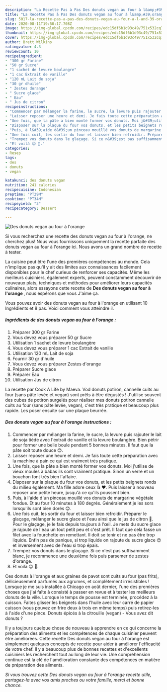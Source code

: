 ```yaml
---
description: "La Recette Pas à Pas Des donuts vegan au four à l&amp;#39;orange"
title: "La Recette Pas à Pas Des donuts vegan au four à l&amp;#39;orange"
slug: 5017-la-recette-pas-a-pas-des-donuts-vegan-au-four-a-l-and-39-orange
date: 2020-08-11T19:50:17.708Z
image: https://img-global.cpcdn.com/recipes/edc15df6b1d93c49/751x532cq70/des-donuts-vegan-au-four-a-lorange-photo-principale-de-la-recette.jpg
thumbnail: https://img-global.cpcdn.com/recipes/edc15df6b1d93c49/751x532cq70/des-donuts-vegan-au-four-a-lorange-photo-principale-de-la-recette.jpg
cover: https://img-global.cpcdn.com/recipes/edc15df6b1d93c49/751x532cq70/des-donuts-vegan-au-four-a-lorange-photo-principale-de-la-recette.jpg
author: Brett Wilkins
ratingvalue: 4.3
reviewcount: 10
recipeingredient:
- "300 gr Farine"
- "50 gr Sucre"
- "1 sachet de levure boulangre"
- "1 cac Extrait de vanille"
- "120 mL Lait de soja"
- "30 gr dhuile"
- " Zestes dorange"
- " Sucre glace"
- " Eau"
- " Jus de citron"
recipeinstructions:
- "Commencer par mélanger la farine, le sucre, la levure puis rajouter le lait de soja tiède avec l&#39;extrait de vanille et la levure boulangère. Bien pétrir pour former une belle boule pendant 5 bonnes minutes. Il faut que la pâte soit toute douce 😊."
- "Laisser reposer une heure et demi. Je fais toute cette préparation avec la machine à pain ce qui est vraiment très pratique."
- "Une fois, que la pâte a bien monté former vos donuts. Moi j&#39;utilise de vieux moules à babas ils sont vraiment pratique. Sinon un verre et un bouchon font très bien l&#39;affaire."
- "Disposer sur la plaque du four vos donuts, et les petits beignets ronds du milieu également. Ma fille adore ceux là ♥️. Puis laisser à nouveau reposer une petite heure, jusqu&#39;à ce qu&#39;ils poussent bien."
- "Puis, à l&#39;aide d&#39;un pinceau mouillé vos donuts de margarine végétale fondue. Et au four 10 minutes à 180 degrés. Généralement je les sors lorsqu&#39;ils sont bien dorés 😊."
- "Une fois cuit, les sortir du four et laisser bien refroidir. Préparer le glaçage, mélanger le sucre glace et l&#39;eau ainsi que le jus de citron 🍋. Pour le glaçage, je le fais depuis toujours à l&#39;œil. Je mets du sucre glace je rajoute de l&#39;eau un tout petit peu et c&#39;est prêt. Il faut que cela fasse un filet avec la fourchette en remettant. Il doit se tenir et ne pas être trop liquide. Enfin pas de panique, si trop liquide on rajoute du sucre glace 😉 et inversement avec de l&#39;eau si trop épais."
- "Trempez vos donuts dans le glaçage. Si ce n&#39;est pas suffisamment blanc, je recommence une deuxième fois puis parsemer de zestes d&#39;orange."
- "Et voilà 😊 🌱."
categories:
- Resep
tags:
- des
- donuts
- vegan

katakunci: des donuts vegan 
nutrition: 241 calories
recipecuisine: Indonesian
preptime: "PT29M"
cooktime: "PT34M"
recipeyield: "3"
recipecategory: Dessert

---
```



![Des donuts vegan au four à l&#39;orange](https://img-global.cpcdn.com/recipes/edc15df6b1d93c49/751x532cq70/des-donuts-vegan-au-four-a-lorange-photo-principale-de-la-recette.jpg)

Si vous recherchez une recette des donuts vegan au four à l&#39;orange, ne cherchez plus! Nous vous fournissons uniquement la recette parfaite des donuts vegan au four à l&#39;orange ici. Nous avons un grand nombre de recette à tester.

La cuisine peut être l'une des premières compétences au monde. Cela n'implique pas qu'il y ait des limites aux connaissances facilement disponibles pour le chef curieux de renforcer ses capacités. Même les meilleurs cuisiniers, également experts, peuvent constamment découvrir de nouveaux plats, techniques et méthodes pour améliorer leurs capacités culinaires, alors essayons cette recette de <strong> Des donuts vegan au four à l&#39;orange </strong>, nous espérons que vous J'aime ça.

<!--inarticleads1-->

Vous pouvez avoir des donuts vegan au four à l&#39;orange en utilisant 10 Ingrédients et 8 pas. Voici comment vous atteindre il.

##### Ingrédients de des donuts vegan au four à l&#39;orange :

1. Préparer 300 gr Farine
1. Vous devez vous préparer 50 gr Sucre
1. Utilisation 1 sachet de levure boulangère
1. Vous devez vous préparer 1 cac Extrait de vanille
1. Utilisation 120 mL Lait de soja
1. Fournir 30 gr d&#39;huile
1. Vous devez vous préparer  Zestes d&#39;orange
1. Préparer  Sucre glace
1. Préparer  Eau
1. Utilisation  Jus de citron


La recette par Cook A Life by Maeva. Vod donuts potiron, cannelle cuits au four (sans pâte levée et vegan) sont prêts à être dégustés ! J&#39;utilise souvent des cubes de potiron surgelés pour réaliser mes donuts potiron cannelle cuits au four (sans pâte levée, vegan), c&#39;est très pratique et beaucoup plus rapide. Les poser ensuite sur une plaque beurrée. 

<!--inarticleads2-->

##### Des donuts vegan au four à l&#39;orange instructions :

1. Commencer par mélanger la farine, le sucre, la levure puis rajouter le lait de soja tiède avec l&#39;extrait de vanille et la levure boulangère. Bien pétrir pour former une belle boule pendant 5 bonnes minutes. Il faut que la pâte soit toute douce 😊.
1. Laisser reposer une heure et demi. Je fais toute cette préparation avec la machine à pain ce qui est vraiment très pratique.
1. Une fois, que la pâte a bien monté former vos donuts. Moi j&#39;utilise de vieux moules à babas ils sont vraiment pratique. Sinon un verre et un bouchon font très bien l&#39;affaire.
1. Disposer sur la plaque du four vos donuts, et les petits beignets ronds du milieu également. Ma fille adore ceux là ♥️. Puis laisser à nouveau reposer une petite heure, jusqu&#39;à ce qu&#39;ils poussent bien.
1. Puis, à l&#39;aide d&#39;un pinceau mouillé vos donuts de margarine végétale fondue. Et au four 10 minutes à 180 degrés. Généralement je les sors lorsqu&#39;ils sont bien dorés 😊.
1. Une fois cuit, les sortir du four et laisser bien refroidir. Préparer le glaçage, mélanger le sucre glace et l&#39;eau ainsi que le jus de citron 🍋. Pour le glaçage, je le fais depuis toujours à l&#39;œil. Je mets du sucre glace je rajoute de l&#39;eau un tout petit peu et c&#39;est prêt. Il faut que cela fasse un filet avec la fourchette en remettant. Il doit se tenir et ne pas être trop liquide. Enfin pas de panique, si trop liquide on rajoute du sucre glace 😉 et inversement avec de l&#39;eau si trop épais.
1. Trempez vos donuts dans le glaçage. Si ce n&#39;est pas suffisamment blanc, je recommence une deuxième fois puis parsemer de zestes d&#39;orange.
1. Et voilà 😊 🌱.


Ces donuts à l&#39;orange et aux graines de pavot sont cuits au four (pas frits), délicieusement parfumés aux agrumes, et complètement irrésistibles ! Lorsque je me suis installée à Chicago en août dernier, l&#39;une des premières choses que j&#39;ai faîte à consisté à passer en revue et à tester les meilleurs donuts de la ville. Lorsque le temps de pousse est terminée, procédez à la cuisson. Faites glisser les beignets dans l&#39;huile avec leur carré de papier cuisson (vous pouvez en frire deux à trois en même temps) puis retirez-les à l&#39;aide d&#39;une pince. Donuts épicés à la citrouille (vegan) - Vous avez dit donuts ? 

<!--inarticleads1-->

<p>
Il y a toujours quelque chose de nouveau à apprendre en ce qui concerne la préparation des aliments et les compétences de chaque cuisinier peuvent être améliorées. Cette recette Des donuts vegan au four à l&#39;orange est simplement quelques concepts de recette pour aider à améliorer l'efficacité de votre chef. Il y a beaucoup plus de bonnes recettes et d'excellents cuisiniers les recherchent tout au long de leur vie. Une compréhension continue est la clé de l'amélioration constante des compétences en matière de préparation des aliments.
</p>

<p>
<i>Si vous trouvez cette Des donuts vegan au four à l&#39;orange recette utile, partagez-la avec vos amis proches ou votre famille, merci et bonne chance.</i>
</p>
